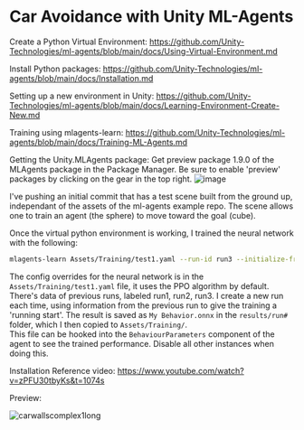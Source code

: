 # Car Avoidance with Unity ML-Agents

Create a Python Virtual Environment:
https://github.com/Unity-Technologies/ml-agents/blob/main/docs/Using-Virtual-Environment.md

Install Python packages:
https://github.com/Unity-Technologies/ml-agents/blob/main/docs/Installation.md

Setting up a new environment in Unity:
https://github.com/Unity-Technologies/ml-agents/blob/main/docs/Learning-Environment-Create-New.md

Training using mlagents-learn:
https://github.com/Unity-Technologies/ml-agents/blob/main/docs/Training-ML-Agents.md

Getting the Unity.MLAgents package:
Get preview package 1.9.0 of the MLAgents package in the Package Manager. Be sure to enable 'preview' packages by clicking on the gear in the top right.
![image](https://user-images.githubusercontent.com/4165980/111860755-f2b9bd00-8906-11eb-9d40-9d06547d6aae.png)



I've pushing an initial commit that has a test scene built from the ground up, independant of the assets of the ml-agents example repo.
The scene allows one to train an agent (the sphere) to move toward the goal (cube).

Once the virtual python environment is working, I trained the neural network with the following:

```sh
mlagents-learn Assets/Training/test1.yaml --run-id run3 --initialize-from=run2
```

The config overrides for the neural network is in the `Assets/Training/test1.yaml` file, it uses the PPO algorithm by default.
There's data of previous runs, labeled run1, run2, run3.  I create a new run each time, using information from the previous run to give the training a 'running start'.
The result is saved as `My Behavior.onnx` in the `results/run#` folder, which I then copied to `Assets/Training/`.  
This file can be hooked into the `BehaviourParameters` component of the agent to see the trained performance. Disable all other instances when doing this.

Installation Reference video: https://www.youtube.com/watch?v=zPFU30tbyKs&t=1074s


Preview:

![carwallscomplex1long](https://user-images.githubusercontent.com/4165980/115945143-1e344800-a46f-11eb-98db-944ae66a07ff.gif)




